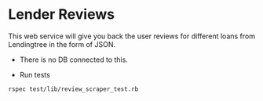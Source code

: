 # Lender Reviews

This web service will give you back the user reviews for different loans from Lendingtree in the form of JSON.

* There is no DB connected to this.

* Run tests 
	
`rspec test/lib/review_scraper_test.rb` 

